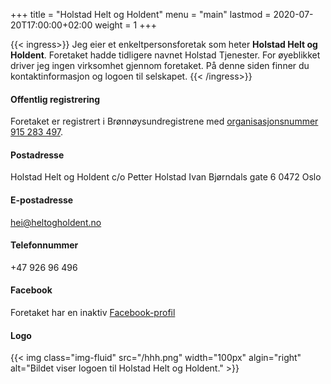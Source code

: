 +++
title = "Holstad Helt og Holdent"
menu = "main"
lastmod = 2020-07-20T17:00:00+02:00
weight = 1
+++

{{< ingress>}}
Jeg eier et enkeltpersonsforetak som heter **Holstad Helt og Holdent**. Foretaket hadde tidligere navnet Holstad Tjenester. For øyeblikket driver jeg ingen virksomhet gjennom foretaket. På denne siden finner du kontaktinformasjon og logoen til selskapet.
{{< /ingress>}}

#### Offentlig registrering
Foretaket er registrert i Brønnøysundregistrene med [organisasjonsnummer 915&nbsp;283&nbsp;497](https://w2.brreg.no/enhet/sok/detalj.jsp?orgnr=915283497).

#### Postadresse
Holstad Helt og Holdent
c/o Petter Holstad
Ivan Bjørndals gate 6
0472 Oslo

#### E-postadresse
hei@heltogholdent.no

#### Telefonnummer
+47 926 96 496

#### Facebook
Foretaket har en inaktiv [Facebook-profil][facebook]

#### Logo

{{< img
    class="img-fluid"
    src="/hhh.png"
	width="100px"
	algin="right"
    alt="Bildet viser logoen til Holstad Helt og Holdent."
    >}}
    
[facebook]: https://www.facebook.com/holstadheltogholdent/